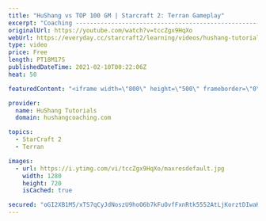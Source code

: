 ```yaml
---
title: "HuShang vs TOP 100 GM | Starcraft 2: Terran Gameplay"
excerpt: "Coaching -------------------------------------------------------------------------- Website: https://www.hushangcoaching.com  Interested in Starcraft lessons? Check out my website! I would love to help you improve and reach your goals. I've been coaching for several years and I have 5+ GM students and"
originalUrl: https://youtube.com/watch?v=tccZgx9HqXo
webUrl: https://everyday.cc/starcraft2/learning/videos/hushang-tutorials-hushang-vs-top-100-gm-starcraft-2-terran-gameplay/
type: video
price: Free
length: PT18M17S
publishedDateTime: 2021-02-10T00:22:06Z
heat: 50

featuredContent: "<iframe width=\"800\" height=\"500\" frameborder=\"0\" src=\"https://www.youtube.com/embed/tccZgx9HqXo\" allow=\"accelerometer; autoplay; encrypted-media; gyroscope; picture-in-picture\" allowfullscreen></iframe>"

provider:
  name: HuShang Tutorials
  domain: hushangcoaching.com

topics:
  - StarCraft 2
  - Terran

images:
  - url: https://i.ytimg.com/vi/tccZgx9HqXo/maxresdefault.jpg
    width: 1280
    height: 720
    isCached: true

secured: "oGI2XB1M5/xTS7qCyJdNoszU9hoO6b7kFuOvfFxnRtk5552AtLjKorztDIwaKaVl8FebUorVJHL9RBvbDbZ1BaT2Dq5uvKALySHEj2UYbz9N0sUfe3RYKJbCcKpo2hhXE3X8fN45iX4plp0dPy9Dg9RP2pqcRkmbckcDPE4pDDFsWn10pWguf5X81yUPVeRBmBCXNpJX1t08jIEN3xYu2Mg1tA73+/FhIvMuwinVNeG7qxyug/7Zlug4lRLbBtfZKx4CkUaF9oGR17KJUXJVOz5zk+GC9xR+keZ0Zc+l7DrytyQ5vwLN/bxzTsjklbgtGldDVrLq6xeZwSA7iQfFryV/Q7dDoW9IBR30ZiMeY5kU8QXP2kn59n8IyhjXUByvqUuAV1yl5g6lID2DeWemKNVIWiFkxfedSqNv/xYtCwo=;nTjQxj3JoZmClF6+FiVvtA=="
---
```


